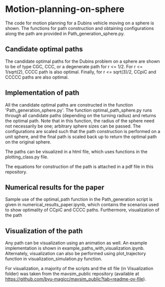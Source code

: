 # Motion-planning-on-sphere
The code for motion planning for a Dubins vehicle moving on a sphere is shown. The functions for path construction and obtaining configurations along the path are provided in Path_generation_sphere.py.

## Candidate optimal paths

The candidate optimal paths for the Dubins problem on a sphere are shown to be of type CGC, CCC, or a degenerate path for r <= 1/2. For r <= 1/sqrt(2), CCCC path is also optimal. Finally, for r <= sqrt(3)/2, CCpiC and CCCCC paths are also optimal.

## Implementation of path

All the candidate optimal paths are constructed in the function 'Path_generation_sphere.py'. The function optimal_path_sphere.py runs through all candidate paths (depending on the turning radius) and returns the optimal path. Note that in this function, the radius of the sphere need not necessarily be one; arbitrary sphere sizes can be passed. The configurations are scaled such that the path construction is performed on a unit sphere, and the final path is scaled back up to return the optimal path on the original sphere.

The paths can be visualized in a html file, which uses functions in the plotting_class.py file.

The equations for construction of the path is attached in a pdf file in this repository.

## Numerical results for the paper

Sample use of the optimal_path function in the Path_generation script is given in numerical_results_paper.ipynb, which contains the scenarios used to show optimality of CCpiC and CCCC paths. Furthermore, visualization of the path

## Visualization of the path

Any path can be visualization using an animation as well. An example implementation is shown in example_paths_with_visualization.ipynb. Alternately, visualization can also be performed using plot_trajectory function in visualization_simulation.py function.

For visualization, a majority of the scripts and the stl file (in Visualization folder) was taken from the mavsim_public repository (available at https://github.com/byu-magicc/mavsim_public?tab=readme-ov-file).